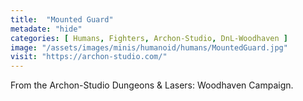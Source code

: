 ```yaml
---
title:  "Mounted Guard"
metadate: "hide"
categories: [ Humans, Fighters, Archon-Studio, DnL-Woodhaven ]
image: "/assets/images/minis/humanoid/humans/MountedGuard.jpg"
visit: "https://archon-studio.com/"
---
```

From the Archon-Studio Dungeons & Lasers: Woodhaven Campaign.